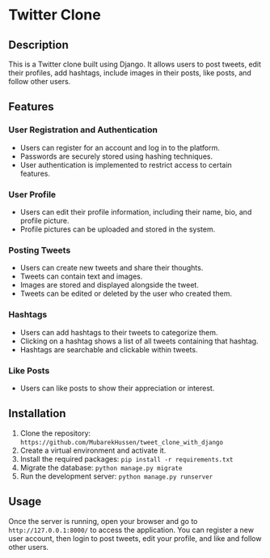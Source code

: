 # Twitter Clone
## Description
This is a Twitter clone built using Django. It allows users to post tweets, edit their profiles, add hashtags, include images in their posts, like posts, and follow other users.

## Features
### User Registration and Authentication
- Users can register for an account and log in to the platform.
- Passwords are securely stored using hashing techniques.
- User authentication is implemented to restrict access to certain features.
### User Profile
- Users can edit their profile information, including their name, bio, and profile picture.
- Profile pictures can be uploaded and stored in the system.
### Posting Tweets
- Users can create new tweets and share their thoughts.
- Tweets can contain text and images.
- Images are stored and displayed alongside the tweet.
- Tweets can be edited or deleted by the user who created them.
### Hashtags
- Users can add hashtags to their tweets to categorize them.
- Clicking on a hashtag shows a list of all tweets containing that hashtag.
- Hashtags are searchable and clickable within tweets.
### Like Posts
- Users can like posts to show their appreciation or interest.

## Installation
1. Clone the repository: `https://github.com/MubarekHussen/tweet_clone_with_django`
2. Create a virtual environment and activate it.
3. Install the required packages: `pip install -r requirements.txt`
4. Migrate the database: `python manage.py migrate`
5. Run the development server: `python manage.py runserver`

## Usage
Once the server is running, open your browser and go to `http://127.0.0.1:8000/` to access the application. You can register a new user account, then login to post tweets, edit your profile, and like and follow other users.
